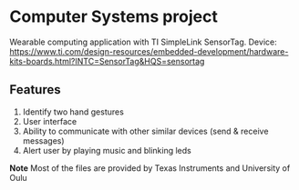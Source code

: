 # Computer Systems project

Wearable computing application with TI SimpleLink SensorTag. Device: https://www.ti.com/design-resources/embedded-development/hardware-kits-boards.html?INTC=SensorTag&HQS=sensortag

## Features

1. Identify two hand gestures
2. User interface
3. Ability to communicate with other similar devices (send & receive messages)
4. Alert user by playing music and blinking leds

**Note** Most of the files are provided by Texas Instruments and University of Oulu
